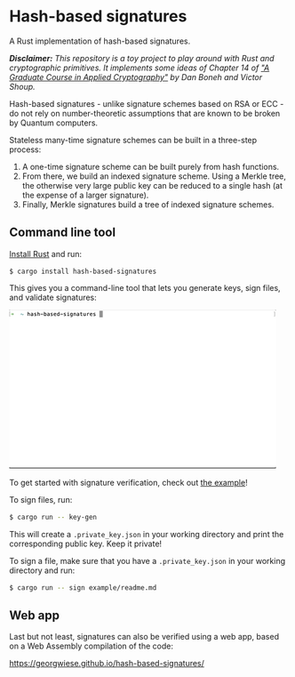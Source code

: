 # Hash-based signatures

A Rust implementation of hash-based signatures.

***Disclaimer:** This repository is a toy project to play around with Rust and cryptographic primitives.
It implements some ideas of Chapter 14 of ["A Graduate Course in
Applied Cryptography"](http://toc.cryptobook.us/) by Dan Boneh and Victor Shoup.*

Hash-based signatures - unlike signature schemes based on RSA or ECC - do not rely on number-theoretic assumptions that are known to be broken by Quantum computers.

Stateless many-time signature schemes can be built in a three-step process:
1. A one-time signature scheme can be built purely from hash functions.
2. From there, we build an indexed signature scheme.
   Using a Merkle tree, the otherwise very large public key can be reduced to a single hash
   (at the expense of a larger signature).
3. Finally, Merkle signatures build a tree of indexed signature schemes.

## Command line tool

[Install Rust](https://www.rust-lang.org/tools/install) and run:
```
$ cargo install hash-based-signatures
```

This gives you a command-line tool that lets you generate keys, sign files, and validate signatures:

<img src="assets/demo.gif" />

To get started with signature verification, check out [the example](./example)!

To sign files, run:
```bash
$ cargo run -- key-gen
```

This will create a `.private_key.json` in your working directory and print the corresponding public key.
Keep it private!

To sign a file, make sure that you have a `.private_key.json` in your working directory and run:
```bash
$ cargo run -- sign example/readme.md
```

## Web app

Last but not least, signatures can also be verified using a web app, based on a Web Assembly compilation of the code:

https://georgwiese.github.io/hash-based-signatures/